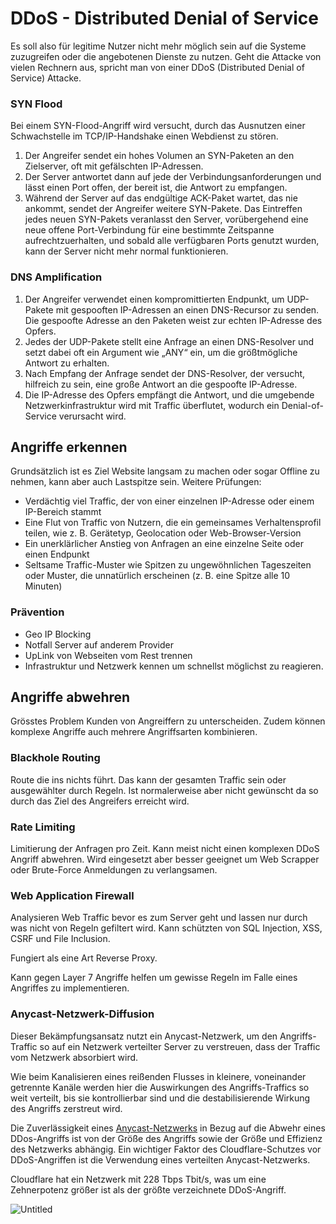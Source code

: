 # DDoS - Distributed Denial of Service

Es soll also für legitime Nutzer nicht mehr möglich sein auf die Systeme zuzugreifen oder die angebotenen Dienste zu nutzen. Geht die Attacke von vielen Rechnern aus, spricht man von einer DDoS (Distributed Denial of Service) Attacke.

### SYN Flood

Bei einem SYN-Flood-Angriff wird versucht, durch das Ausnutzen einer Schwachstelle im TCP/IP-Handshake einen Webdienst zu stören.

1. Der Angreifer sendet ein hohes Volumen an SYN-Paketen an den Zielserver, oft mit gefälschten IP-Adressen.
2. Der Server antwortet dann auf jede der Verbindungsanforderungen und lässt einen Port offen, der bereit ist, die Antwort zu empfangen.
3. Während der Server auf das endgültige ACK-Paket wartet, das nie ankommt, sendet der Angreifer weitere SYN-Pakete. Das Eintreffen jedes neuen SYN-Pakets veranlasst den Server, vorübergehend eine neue offene Port-Verbindung für eine bestimmte Zeitspanne aufrechtzuerhalten, und sobald alle verfügbaren Ports genutzt wurden, kann der Server nicht mehr normal funktionieren.

### DNS Amplification

1. Der Angreifer verwendet einen kompromittierten Endpunkt, um UDP-Pakete mit gespooften IP-Adressen an einen DNS-Recursor zu senden. Die gespoofte Adresse an den Paketen weist zur echten IP-Adresse des Opfers.
2. Jedes der UDP-Pakete stellt eine Anfrage an einen DNS-Resolver und setzt dabei oft ein Argument wie „ANY“ ein, um die größtmögliche Antwort zu erhalten.
3. Nach Empfang der Anfrage sendet der DNS-Resolver, der versucht, hilfreich zu sein, eine große Antwort an die gespoofte IP-Adresse.
4. Die IP-Adresse des Opfers empfängt die Antwort, und die umgebende Netzwerkinfrastruktur wird mit Traffic überflutet, wodurch ein Denial-of-Service verursacht wird.


## Angriffe erkennen

Grundsätzlich ist es Ziel Website langsam zu machen oder sogar Offline zu nehmen, kann aber auch Lastspitze sein. Weitere Prüfungen:

- Verdächtig viel Traffic, der von einer einzelnen IP-Adresse oder einem IP-Bereich stammt
- Eine Flut von Traffic von Nutzern, die ein gemeinsames Verhaltensprofil teilen, wie z. B. Gerätetyp, Geolocation oder Web-Browser-Version
- Ein unerklärlicher Anstieg von Anfragen an eine einzelne Seite oder einen Endpunkt
- Seltsame Traffic-Muster wie Spitzen zu ungewöhnlichen Tageszeiten oder Muster, die unnatürlich erscheinen (z. B. eine Spitze alle 10 Minuten)

### Prävention

- Geo IP Blocking
- Notfall Server auf anderem Provider
- UpLink von Webseiten vom Rest trennen
- Infrastruktur und Netzwerk kennen um schnellst möglichst zu reagieren.

## Angriffe abwehren

Grösstes Problem Kunden von Angreiffern zu unterscheiden. Zudem können komplexe Angriffe auch mehrere Angriffsarten kombinieren.

### Blackhole Routing

Route die ins nichts führt. Das kann der gesamten Traffic sein oder ausgewählter durch Regeln. Ist normalerweise aber nicht gewünscht da so durch das Ziel des Angreifers erreicht wird.

### Rate Limiting

Limitierung der Anfragen pro Zeit. Kann meist nicht einen komplexen DDoS Angriff abwehren. Wird eingesetzt aber besser geeignet um Web Scrapper oder Brute-Force Anmeldungen zu verlangsamen.

### Web Application Firewall

Analysieren Web Traffic bevor es zum Server geht und lassen nur durch was nicht von Regeln gefiltert wird. Kann schützten von SQL Injection, XSS, CSRF und File Inclusion.

Fungiert als eine Art Reverse Proxy.

Kann gegen Layer 7 Angriffe helfen um gewisse Regeln im Falle eines Angriffes zu implementieren.

### Anycast-Netzwerk-Diffusion

Dieser Bekämpfungsansatz nutzt ein Anycast-Netzwerk, um den Angriffs-Traffic so auf ein Netzwerk verteilter Server zu verstreuen, dass der Traffic vom Netzwerk absorbiert wird.

Wie beim Kanalisieren eines reißenden Flusses in kleinere, voneinander getrennte Kanäle werden hier die Auswirkungen des Angriffs-Traffics so weit verteilt, bis sie kontrollierbar sind und die destabilisierende Wirkung des Angriffs zerstreut wird.

Die Zuverlässigkeit eines [Anycast-Netzwerks](https://www.cloudflare.com/learning/cdn/glossary/anycast-network/) in Bezug auf die Abwehr eines DDos-Angriffs ist von der Größe des Angriffs sowie der Größe und Effizienz des Netzwerks abhängig. Ein wichtiger Faktor des Cloudflare-Schutzes vor DDoS-Angriffen ist die Verwendung eines verteilten Anycast-Netzwerks.

Cloudflare hat ein Netzwerk mit 228 Tbps Tbit/s, was um eine Zehnerpotenz größer ist als der größte verzeichnete DDoS-Angriff.

![Untitled](Distributed%20Denial-of-Service%20DDoS%20f3a4894863ee4381914bae853d544052/Untitled%203.png)